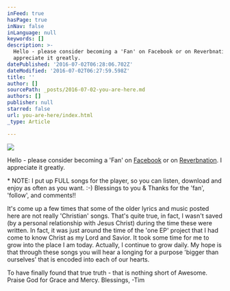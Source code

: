 ```yaml
---
inFeed: true
hasPage: true
inNav: false
inLanguage: null
keywords: []
description: >-
  Hello - please consider becoming a 'Fan' on Facebook or on Reverbnation. I
  appreciate it greatly. 
datePublished: '2016-07-02T06:28:06.702Z'
dateModified: '2016-07-02T06:27:59.598Z'
title: ''
author: []
sourcePath: _posts/2016-07-02-you-are-here.md
authors: []
publisher: null
starred: false
url: you-are-here/index.html
_type: Article

---
```

![](https://the-grid-user-content.s3-us-west-2.amazonaws.com/22d8343e-1b9e-4d11-98a7-bef1d55faa9e.jpg)

Hello - please consider becoming a 'Fan' on [Facebook][0] or on [Reverbnation][1]. I appreciate it greatly. 

\* NOTE: I put up FULL songs for the player, so you can listen, download and enjoy as often as you want. :-) Blessings to you & Thanks for the 'fan', 'follow', and comments!! 

It's come up a few times that some of the older lyrics and music posted here are not really 'Christian' songs. That's quite true, in fact, I wasn't saved (by a personal relationship with Jesus Christ) during the time these were written. In fact, it was just around the time of the 'one EP' project that I had come to know Christ as my Lord and Savior. It took some time for me to grow into the place I am today. Actually, I continue to grow daily. My hope is that through these songs you will hear a longing for a purpose 'bigger than ourselves' that is encoded into each of our hearts. 

To have finally found that true truth - that is nothing short of Awesome. Praise God for Grace and Mercy. Blessings, -Tim

[0]: http://www.facebook.com/TimMancusoMusic
[1]: http://www.reverbnation.com/steadfast